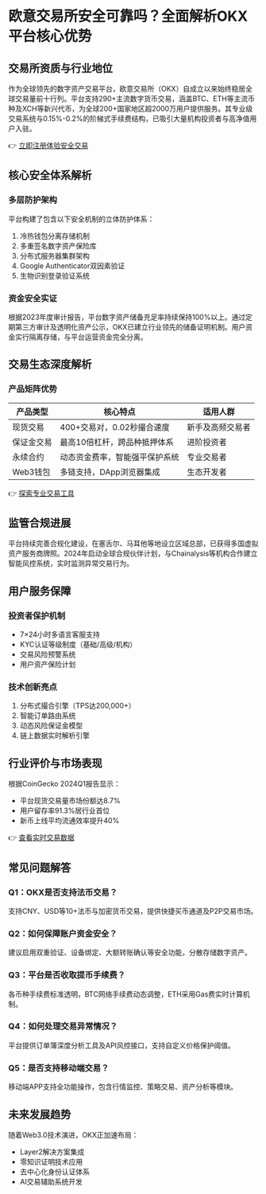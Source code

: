 # 欧意交易所安全可靠吗？全面解析OKX平台核心优势

## 交易所资质与行业地位
作为全球领先的数字资产交易平台，欧意交易所（OKX）自成立以来始终稳居全球交易量前十行列。平台支持290+主流数字货币交易，涵盖BTC、ETH等主流币种及XCH等新兴代币，为全球200+国家地区超2000万用户提供服务。其专业级交易系统与0.15%-0.2%的阶梯式手续费结构，已吸引大量机构投资者与高净值用户入驻。

👉 [立即注册体验安全交易](https://bit.ly/okx_welcome)

## 核心安全体系解析
### 多层防护架构
平台构建了包含以下安全机制的立体防护体系：
1. 冷热钱包分离存储机制
2. 多重签名数字资产保险库
3. 分布式服务器集群架构
4. Google Authenticator双因素验证
5. 生物识别登录验证系统

### 资金安全实证
根据2023年度审计报告，平台数字资产储备充足率持续保持100%以上。通过定期第三方审计及透明化资产公示，OKX已建立行业领先的储备证明机制。用户资金实行隔离存储，与平台运营资金完全分离。

## 交易生态深度解析
### 产品矩阵优势
| 产品类型       | 核心特点                          | 适用人群          |
|----------------|-----------------------------------|-------------------|
| 现货交易       | 400+交易对，0.02秒撮合速度        | 新手及高频交易者  |
| 保证金交易     | 最高10倍杠杆，跨品种抵押体系      | 进阶投资者        |
| 永续合约       | 动态资金费率，智能强平保护系统    | 专业交易者        |
| Web3钱包       | 多链支持，DApp浏览器集成          | 生态开发者        |

👉 [探索专业交易工具](https://bit.ly/okx_welcome)

## 监管合规进展
平台持续完善合规化建设，在塞舌尔、马耳他等地设立区域总部，已获得多国虚拟资产服务商牌照。2024年启动全球合规伙伴计划，与Chainalysis等机构合作建立智能风控系统，实时监测异常交易行为。

## 用户服务保障
### 投资者保护机制
- 7×24小时多语言客服支持
- KYC认证等级制度（基础/高级/机构）
- 交易风险预警系统
- 用户资产保险计划

### 技术创新亮点
1. 分布式撮合引擎（TPS达200,000+）
2. 智能订单路由系统
3. 动态风险保证金模型
4. 链上数据实时解析引擎

## 行业评价与市场表现
根据CoinGecko 2024Q1报告显示：
- 平台现货交易量市场份额达8.7%
- 用户留存率91.3%居行业首位
- 新币上线平均流通效率提升40%

👉 [查看实时交易数据](https://bit.ly/okx_welcome)

## 常见问题解答
### Q1：OKX是否支持法币交易？
支持CNY、USD等10+法币与加密货币交易，提供快捷买币通道及P2P交易市场。

### Q2：如何保障账户资金安全？
建议启用双重验证、设备绑定、大额转账确认等安全功能，分散存储数字资产。

### Q3：平台是否收取提币手续费？
各币种手续费标准透明，BTC网络手续费动态调整，ETH采用Gas费实时计算机制。

### Q4：如何处理交易异常情况？
平台提供订单簿深度分析工具及API风控接口，支持自定义价格保护阈值。

### Q5：是否支持移动端交易？
移动端APP支持全功能操作，包含行情监控、策略交易、资产分析等模块。

## 未来发展趋势
随着Web3.0技术演进，OKX正加速布局：
- Layer2解决方案集成
- 零知识证明技术应用
- 去中心化身份认证体系
- AI交易辅助系统开发

